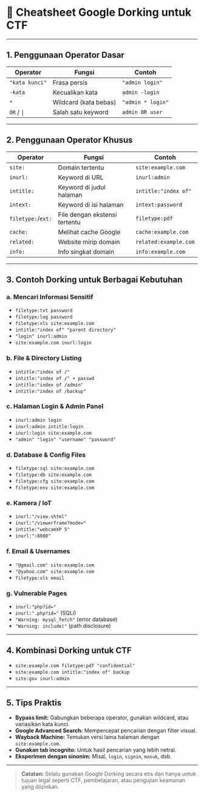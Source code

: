 # 📌 Cheatsheet Google Dorking untuk CTF

---

## 1. Penggunaan Operator Dasar

| Operator       | Fungsi                | Contoh            |
| -------------- | --------------------- | ----------------- |
| `"kata kunci"` | Frasa persis          | `"admin login"`   |
| `-kata`        | Kecualikan kata       | `admin -login`    |
| `*`            | Wildcard (kata bebas) | `"admin * login"` |
| `OR` / `\|`    | Salah satu keyword    | `admin OR user`   |

---

## 2. Penggunaan Operator Khusus

| Operator           | Fungsi                        | Contoh                |
| ------------------ | ----------------------------- | --------------------- |
| `site:`            | Domain tertentu               | `site:example.com`    |
| `inurl:`           | Keyword di URL                | `inurl:admin`         |
| `intitle:`         | Keyword di judul halaman      | `intitle:"index of"`  |
| `intext:`          | Keyword di isi halaman        | `intext:password`     |
| `filetype:`/`ext:` | File dengan ekstensi tertentu | `filetype:pdf`        |
| `cache:`           | Melihat cache Google          | `cache:example.com`   |
| `related:`         | Website mirip domain          | `related:example.com` |
| `info:`            | Info singkat domain           | `info:example.com`    |

---

## 3. Contoh Dorking untuk Berbagai Kebutuhan

### a. Mencari Informasi Sensitif

- `filetype:txt password`
- `filetype:log password`
- `filetype:xls site:example.com`
- `intitle:"index of" "parent directory"`
- `"login" inurl:admin`
- `site:example.com inurl:login`

### b. File & Directory Listing

- `intitle:"index of /"`
- `intitle:"index of /" + passwd`
- `intitle:"index of /admin"`
- `intitle:"index of /backup"`

### c. Halaman Login & Admin Panel

- `inurl:admin login`
- `inurl:admin intitle:login`
- `inurl:login site:example.com`
- `"admin" "login" "username" "password"`

### d. Database & Config Files

- `filetype:sql site:example.com`
- `filetype:db site:example.com`
- `filetype:cfg site:example.com`
- `filetype:env site:example.com`

### e. Kamera / IoT

- `inurl:"/view.shtml"`
- `inurl:"/viewerframe?mode="`
- `intitle:"webcamXP 5"`
- `inurl:":8080"`

### f. Email & Usernames

- `"@gmail.com" site:example.com`
- `"@yahoo.com" site:example.com`
- `filetype:xls email`

### g. Vulnerable Pages

- `inurl:"php?id="`
- `inurl:".php?id="` (SQLi)
- `"Warning: mysql_fetch"` (error database)
- `"Warning: include("` (path disclosure)

---

## 4. Kombinasi Dorking untuk CTF

- `site:example.com filetype:pdf "confidential"`
- `site:example.com intitle:"index of" backup`
- `site:gov inurl:admin`

---

## 5. Tips Praktis

- **Bypass limit:** Gabungkan beberapa operator, gunakan wildcard, atau variasikan kata kunci.
- **Google Advanced Search:** Mempercepat pencarian dengan filter visual.
- **Wayback Machine:** Temukan versi lama halaman dengan `site:example.com`.
- **Gunakan tab incognito:** Untuk hasil pencarian yang lebih netral.
- **Eksperimen dengan sinonim:** Misal, `login`, `signin`, `masuk`, dsb.

---

> **Catatan:** Selalu gunakan Google Dorking secara etis dan hanya untuk tujuan legal seperti CTF, pembelajaran, atau pengujian keamanan yang diizinkan.
